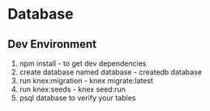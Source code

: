 # Database

## Dev Environment

1. npm install - to get dev dependencies
2. create database named database - createdb database
3. run knex:migration - knex migrate:latest
4. run knex:seeds - knex seed:run
5. psql database to verify your tables
